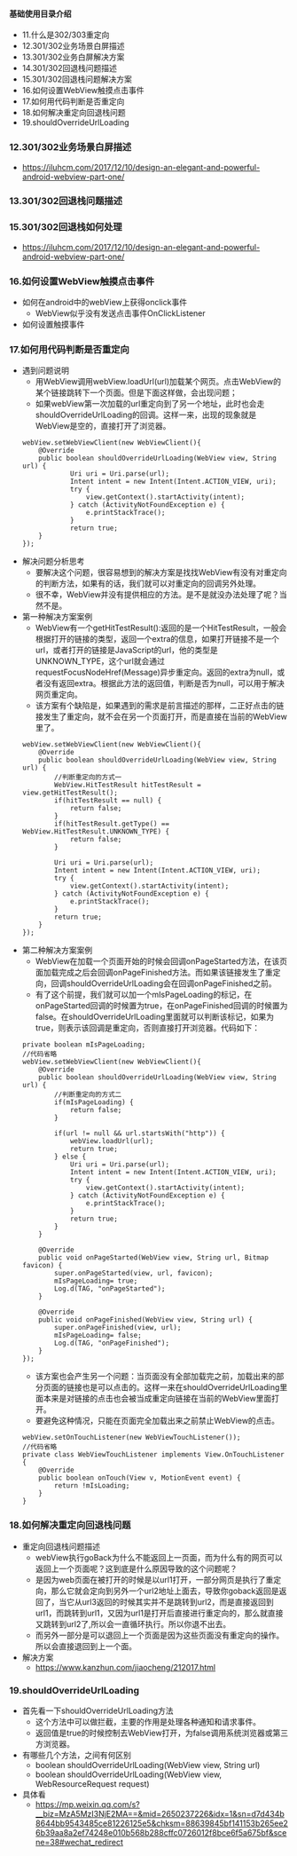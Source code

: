 #### 基础使用目录介绍
- 11.什么是302/303重定向
- 12.301/302业务场景白屏描述
- 13.301/302业务白屏解决方案
- 14.301/302回退栈问题描述
- 15.301/302回退栈问题解决方案
- 16.如何设置WebView触摸点击事件
- 17.如何用代码判断是否重定向
- 18.如何解决重定向回退栈问题
- 19.shouldOverrideUrlLoading



### 12.301/302业务场景白屏描述
- https://iluhcm.com/2017/12/10/design-an-elegant-and-powerful-android-webview-part-one/



### 13.301/302回退栈问题描述



### 15.301/302回退栈如何处理
- https://iluhcm.com/2017/12/10/design-an-elegant-and-powerful-android-webview-part-one/





### 16.如何设置WebView触摸点击事件
- 如何在android中的webView上获得onclick事件
    -  WebView似乎没有发送点击事件OnClickListener
- 如何设置触摸事件



### 17.如何用代码判断是否重定向
- 遇到问题说明
    - 用WebView调用webView.loadUrl(url)加载某个网页。点击WebView的某个链接跳转下一个页面。但是下面这样做，会出现问题；
    - 如果webView第一次加载的url重定向到了另一个地址，此时也会走shouldOverrideUrlLoading的回调。这样一来，出现的现象就是WebView是空的，直接打开了浏览器。
    ```
    webView.setWebViewClient(new WebViewClient(){
        @Override
        public boolean shouldOverrideUrlLoading(WebView view, String url) {
                Uri uri = Uri.parse(url);
                Intent intent = new Intent(Intent.ACTION_VIEW, uri);
                try {
                    view.getContext().startActivity(intent);
                } catch (ActivityNotFoundException e) {
                    e.printStackTrace();
                }
                return true;
        }
    });
    ```
- 解决问题分析思考
    - 要解决这个问题，很容易想到的解决方案是找找WebView有没有对重定向的判断方法，如果有的话，我们就可以对重定向的回调另外处理。
    - 很不幸，WebView并没有提供相应的方法。是不是就没办法处理了呢？当然不是。
- 第一种解决方案案例
    - WebView有一个getHitTestResult():返回的是一个HitTestResult，一般会根据打开的链接的类型，返回一个extra的信息，如果打开链接不是一个url，或者打开的链接是JavaScript的url，他的类型是UNKNOWN_TYPE，这个url就会通过requestFocusNodeHref(Message)异步重定向。返回的extra为null，或者没有返回extra。根据此方法的返回值，判断是否为null，可以用于解决网页重定向。
    - 该方案有个缺陷是，如果遇到的需求是前言描述的那样，二正好点击的链接发生了重定向，就不会在另一个页面打开，而是直接在当前的WebView里了。
    ```
    webView.setWebViewClient(new WebViewClient(){
        @Override
        public boolean shouldOverrideUrlLoading(WebView view, String url) {
            //判断重定向的方式一
            WebView.HitTestResult hitTestResult = view.getHitTestResult();
            if(hitTestResult == null) {
                return false;
            }
            if(hitTestResult.getType() == WebView.HitTestResult.UNKNOWN_TYPE) {
                return false;
            }
    
            Uri uri = Uri.parse(url);
            Intent intent = new Intent(Intent.ACTION_VIEW, uri);
            try {
                view.getContext().startActivity(intent);
            } catch (ActivityNotFoundException e) {
                e.printStackTrace();
            }
            return true;
        }
    });
    ```
- 第二种解决方案案例
    - WebView在加载一个页面开始的时候会回调onPageStarted方法，在该页面加载完成之后会回调onPageFinished方法。而如果该链接发生了重定向，回调shouldOverrideUrlLoading会在回调onPageFinished之前。
    - 有了这个前提，我们就可以加一个mIsPageLoading的标记，在onPageStarted回调的时候置为true，在onPageFinished回调的时候置为false。在shouldOverrideUrlLoading里面就可以判断该标记，如果为true，则表示该回调是重定向，否则直接打开浏览器。代码如下：
    ```
    private boolean mIsPageLoading;
    //代码省略
    webView.setWebViewClient(new WebViewClient(){
        @Override
        public boolean shouldOverrideUrlLoading(WebView view, String url) {
            //判断重定向的方式二
            if(mIsPageLoading) {
                return false;
            }
    
            if(url != null && url.startsWith("http")) {
                webView.loadUrl(url);
                return true;
            } else {
                Uri uri = Uri.parse(url);
                Intent intent = new Intent(Intent.ACTION_VIEW, uri);
                try {
                    view.getContext().startActivity(intent);
                } catch (ActivityNotFoundException e) {
                    e.printStackTrace();
                }
                return true;
            }
        }
    
        @Override
        public void onPageStarted(WebView view, String url, Bitmap favicon) {
            super.onPageStarted(view, url, favicon);
            mIsPageLoading= true;
            Log.d(TAG, "onPageStarted");
        }
    
        @Override
        public void onPageFinished(WebView view, String url) {
            super.onPageFinished(view, url);
            mIsPageLoading= false;
            Log.d(TAG, "onPageFinished");
        }
    });
    ```
    - 该方案也会产生另一个问题：当页面没有全部加载完之前，加载出来的部分页面的链接也是可以点击的。这样一来在shouldOverrideUrlLoading里面本来是对链接的点击也会被当成重定向链接在当前的WebView里面打开。
    - 要避免这种情况，只能在页面完全加载出来之前禁止WebView的点击。
    ```
    webView.setOnTouchListener(new WebViewTouchListener());
    //代码省略
    private class WebViewTouchListener implements View.OnTouchListener {
        @Override
        public boolean onTouch(View v, MotionEvent event) {
            return !mIsLoading;
        }
    }
    ```


### 18.如何解决重定向回退栈问题
- 重定向回退栈问题描述
    - webView执行goBack为什么不能返回上一页面，而为什么有的网页可以返回上一个页面呢？这到底是什么原因导致的这个问题呢？
    - 是因为web页面在被打开的时候是以url1打开，一部分网页是执行了重定向，那么它就会定向到另外一个url2地址上面去，导致你goback返回是返回了，当它从url3返回的时候其实并不是跳转到url2，而是直接返回到url1，而跳转到url1，又因为url1是打开后直接进行重定向的，那么就直接又跳转到url2了,所以会一直循环执行。所以你退不出去。
    - 而另外一部分是可以退回上一个页面是因为这些页面没有重定向的操作。所以会直接退回到上一个面。
- 解决方案
    - https://www.kanzhun.com/jiaocheng/212017.html



### 19.shouldOverrideUrlLoading
- 首先看一下shouldOverrideUrlLoading方法
    - 这个方法中可以做拦截，主要的作用是处理各种通知和请求事件。
    - 返回值是true的时候控制去WebView打开，为false调用系统浏览器或第三方浏览器。
- 有哪些几个方法，之间有何区别
    - boolean shouldOverrideUrlLoading(WebView view, String url)
    - boolean shouldOverrideUrlLoading(WebView view, WebResourceRequest request) 
- 具体看
    - https://mp.weixin.qq.com/s?__biz=MzA5MzI3NjE2MA==&mid=2650237226&idx=1&sn=d7d434b8644bb9543485ce81226125e5&chksm=88639845bf141153b265ee26b39aa8a2ef74248e010b568b288cffc0726012f8bce6f5a675bf&scene=38#wechat_redirect



